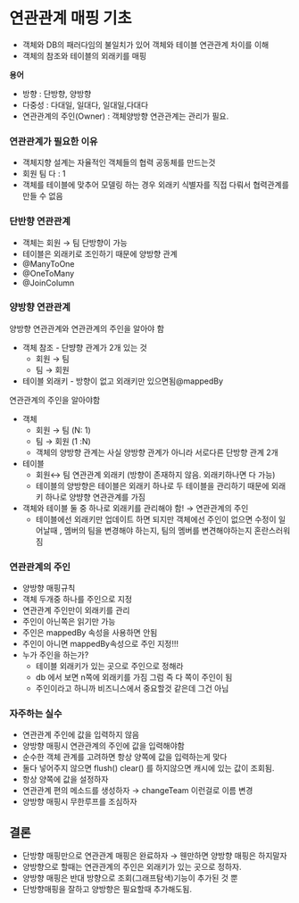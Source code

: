 # 연관관계 매핑 기초

- 객체와 DB의 패러다임의 불일치가 있어 객체와 테이블 연관관계 차이를 이해
- 객체의 참조와 테이블의 외래키를 매핑

**용어**

- 방향  : 단방향, 양방향
- 다중성 : 다대일, 일대다, 일대일,다대다
- 연관관계의 주인(Owner)  : 객체양방향 연관관계는 관리가 필요.

### 연관관계가 필요한 이유

- 객체지향 설계는 자율적인 객체들의 협력 공동체를 만드는것
- 회원 팀 다 : 1
- 객체를 테이블에 맞추어 모델링 하는 경우 외래키 식별자를 직접 다뤄서 협력관계를 만들 수 없음

### 단반향 연관관계

- 객체는 회원 → 팀 단방향이 가능
- 테이블은 외래키로 조인하기 때문에 양방향 관계
- @ManyToOne
- @OneToMany
- @JoinColumn

### 양방향 연관관계

양방향 연관관계와 연관관계의 주인을 알아야 함

- 객체 참조 - 단뱡향 관계가 2개 있는 것
    - 회원 → 팀
    - 팀 → 회원
- 테이블 외래키 - 방향이 없고 외래키만 있으면됨@mappedBy

연관관계의 주인을 알아야함

- 객체
    - 회원 → 팀  (N: 1)
    - 팀  → 회원  (1 :N)
    - 객체의 양방향 관계는 사실 양방향 관계가 아니라 서로다른 단방향 관계 2개
- 테이블
    - 회원↔ 팀 연관관계 외래키 (방향이 존재하지 않음. 외래키하나면 다 가능)
    - 테이블의 양방향은 테이블은 외래키 하나로 두 테이블을 관리하기 때문에 외래키 하나로 양뱡향 연관관계를 가짐
- 객체와 테이블 둘 중 하나로 외래키를 관리해야 함! → 연관관계의 주인
    - 테이블에선 외래키만 업데이트 하면 되지만 객체에선 주인이 없으면 수정이 일어날때 , 멤버의 팀을 변경해야 하는지, 팀의 멤버를 변견해야하는지 혼란스러워짐

### 연관관계의 주인

- 양방향 매핑규칙
- 객체 두개중 하나를 주인으로 지정
- 연관관계 주인만이 외래키를 관리
- 주인이 아닌쪽은 읽기만 가능
- 주인은 mappedBy 속성을 사용하면 안됨
- 주인이 아니면 mappedBy속성으로 주인 지정!!!
- 누가 주인을 하는가?
    - 테이블 외래키가 있는 곳으로 주인으로 정해라
    - db 에서 보면 n쪽에 외래키를 가짐 그럼 즉 다  쪽이 주인이 됨
    - 주인이라고 하니까 비즈니스에서 중요할것 같은데 그건 아님

### 자주하는 실수

- 연관관계 주인에 값을 입력하지 않음
- 양방향 매핑시 연관관계의 주인에 값을 입력해야함
- 순수한 객체 관계를 고려하면 항상 양쪽에 값을 입력하는게 맞다
- 둘다 넣어주지 않으면 flush() clear() 를 하지않으면 캐시에 있는 값이 조회됨.
- 항상 양쪽에 값을 설정하자
- 연관관계 편의 메소드를  생성하자 → changeTeam 이런걸로 이름 변경
- 양방향 매핑시 무한루프를 조심하자

## 결론

- 단방향 매핑만으로 연관관계 매핑은 완료하자 → 웬만하면 양방향 매핑은 하지말자
- 양방향으로 할때는 연관관계의 주인은 외래키가 있는 곳으로 정하자.
- 양방향 매핑은 반대 방향으로 조회(그래프탐색)기능이 추가된 것 뿐
- 단방향매핑을 잘하고 양방향은 필요할때 추가해도됨.